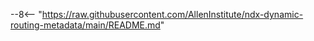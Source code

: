 --8<-- "https://raw.githubusercontent.com/AllenInstitute/ndx-dynamic-routing-metadata/main/README.md"
